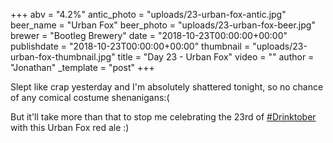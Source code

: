 +++
abv = "4.2%"
antic_photo = "uploads/23-urban-fox-antic.jpg"
beer_name = "Urban Fox"
beer_photo = "uploads/23-urban-fox-beer.jpg"
brewer = "Bootleg Brewery"
date = "2018-10-23T00:00:00+00:00"
publishdate = "2018-10-23T00:00:00+00:00"
thumbnail = "uploads/23-urban-fox-thumbnail.jpg"
title = "Day 23 - Urban Fox"
video = ""
author = "Jonathan"
_template = "post"
+++

Slept like crap yesterday and I'm absolutely shattered tonight, so no chance of any comical costume shenanigans:(

But it'll take more than that to stop me celebrating the 23rd of [#Drinktober](https://www.facebook.com/hashtag/drinktober?source=feed_text&epa=HASHTAG) with this Urban Fox red ale :)
